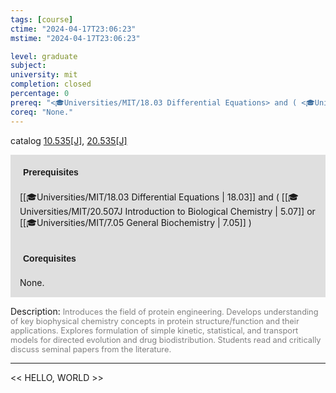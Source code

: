 ```yaml
---
tags: [course]
ctime: "2024-04-17T23:06:23"
mstime: "2024-04-17T23:06:23"

level: graduate
subject: 
university: mit
completion: closed
percentage: 0
prereq: "<🎓Universities/MIT/18.03 Differential Equations> and ( <🎓Universities/MIT/20.507J Introduction to Biological Chemistry> or <🎓Universities/MIT/7.05 General Biochemistry> )"
coreq: "None."
---
```


catalog [10.535[J]](http://student.mit.edu/catalog/m10a.html#10.535), [20.535[J]](http://student.mit.edu/catalog/m20a.html#20.535)

<span style="display: block; padding: 15px; background-color: rgb(100, 100, 100, 0.2);"><font id="m_prereq392_0" style="display: block; font-family: Arial, sans-serif; font-weight: bold; padding: 5px">Prerequisites</font><br><span id="prereq392_0">[[🎓Universities/MIT/18.03 Differential Equations | 18.03]] and ( [[🎓Universities/MIT/20.507J Introduction to Biological Chemistry | 5.07]] or [[🎓Universities/MIT/7.05 General Biochemistry | 7.05]] )</span></span>
<span style="display: block; padding: 15px; background-color: rgb(100, 100, 100, 0.2);"><font id="m_coreq392_0" style="display: block; font-family: Arial, sans-serif; font-weight: bold; padding: 5px">Corequisites</font><br><span id="coreq392_0">None.</span></span>

<font style="">Description:</font>
<font style="color: grey; font-size: 0.8rem;">Introduces the field of protein engineering. Develops understanding of key biophysical chemistry concepts in protein structure/function and their applications. Explores formulation of simple kinetic, statistical, and transport models for directed evolution and drug biodistribution. Students read and critically discuss seminal papers from the literature.</font>



---

<< HELLO, WORLD >>
